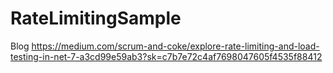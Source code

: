 # RateLimitingSample
Blog
https://medium.com/scrum-and-coke/explore-rate-limiting-and-load-testing-in-net-7-a3cd99e59ab3?sk=c7b7e72c4af7698047605f4535f88412
